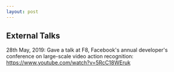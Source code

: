 ```yaml
---
layout: post
---
```


## External Talks

28th May, 2019: Gave a talk at F8, Facebook's annual developer's conference on large-scale video action recognition: https://www.youtube.com/watch?v=5RcC18WEruk
